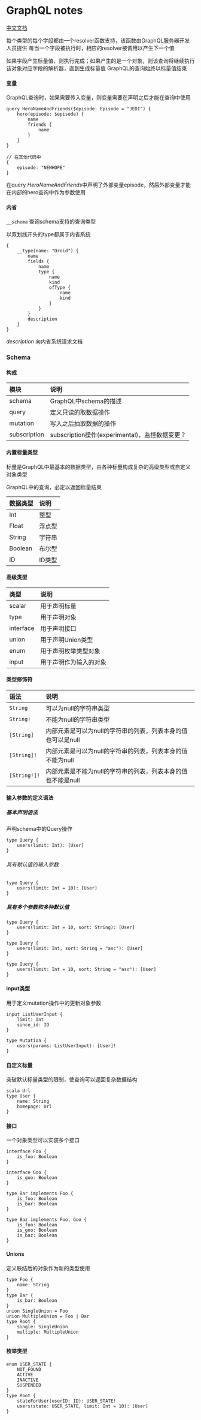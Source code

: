 # GraphQL notes

[中文文档](http://graphql.cn/learn/queries/#variables)

每个类型的每个字段都由一个resolver函数支持，该函数由GraphQL服务器开发人员提供
每当一个字段被执行时，相应的resolver被调用以产生下一个值

如果字段产生标量值，则执行完成；如果产生的是一个对象，则该查询将继续执行该对象对应字段的解析器，直到生成标量值
GraphQL的查询始终以标量值结束

#### 变量
GraphQL查询时，如果需要传入变量，则变量需要在声明之后才能在查询中使用

```
query HeroNameAndFriends($episode: Episode = "JEDI") {
    hero(episode: $episode) {
        name
        friends {
            name
        }
    }
}

// 在其他代码中
{
    episode: "NEWHOPE"
}
```

在query *HeroNameAndFriends*中声明了外部变量episode，然后外部变量才能在内部的hero查询中作为参数使用
#### 内省
`__schema`  查询schema支持的查询类型

以双划线开头的type都属于内省系统

```
{
    __type(name: "Droid") {
        name
        fields {
            name
            type {
                name
                kind
                ofType {
                    name
                    kind
                }
            }
        }
        description
    }
}
```

*description* 向内省系统请求文档

### Schema

#### 构成

模块 | 说明
:---- | :----
schema | GraphQL中schema的描述
query | 定义只读的取数据操作
mutation | 写入之后抽取数据的操作
subscription | subscription操作(experimental)，监控数据变更？

#### 内置标量类型
标量是GraphQL中最基本的数据类型，由各种标量构成复杂的高级类型或自定义对象类型

GraphQL中的查询，必定以返回标量结束

数据类型 | 说明
:---- | :----
Int | 整型
Float | 浮点型
String | 字符串
Boolean | 布尔型
ID | ID类型

#### 高级类型

类型 | 说明
:---- | :----
scalar | 用于声明标量
type | 用于声明对象
interface | 用于声明接口
union | 用于声明Union类型
enum | 用于声明枚举类型对象
input | 用于声明作为输入的对象

#### 类型修饰符

语法 | 说明
:---- | :----
`String` | 可以为null的字符串类型
`String!` | 不能为null的字符串类型
`[String]` | 内部元素是可以为null的字符串的列表，列表本身的值也可以是null
`[String]!` | 内部元素是可以为null的字符串的列表，列表本身的值不能为null
`[String!]!` | 内部元素是不能为null的字符串的列表，列表本身的值也不能是null

#### 输入参数的定义语法

##### 基本声明语法
声明schema中的Query操作

```
type Query {
    users(limit: Int): [User]
}
```

###### 具有默认值的输入参数

```
type Query {
    users(limit: Int = 10): [User]
}
```
##### 具有多个参数和多种默认值

```
type Query {
    users(limit: Int = 10, sort: String): [User]
}

type Query {
    users(limit: Int, sort: String = "asc"): [User]
}

type Query {
    users(limit: Int = 10, sort: String = "asc"): [User]
}
```

#### input类型
用于定义mutation操作中的更新对象参数

```
input ListUserInput {
    limit: Int
    since_id: ID
}

type Mutation {
    users(params: ListUserInput): [User]!
}
```

#### 自定义标量
突破默认标量类型的限制，使查询可以返回复杂数据结构

```
scala Url
type User {
    name: String
    homepage: Url
}
```

#### 接口
一个对象类型可以实装多个接口

```
interface Foo {
    is_foo: Boolean
}

interface Goo {
    is_goo: Boolean
}

type Bar implements Foo {
    is_foo: Boolean
    is_bar: Boolean
}

type Baz implements Foo, Goo {
    is_foo: Boolean
    is_goo: Boolean
    is_baz: Boolean
}
```

#### Unions
定义联结后的对象作为新的类型使用

```
type Foo {
    name: String
}
type Bar {
    is_bar: Boolean
}
union SingleUnion = Foo
union MultipleUnion = Foo | Bar
type Root {
    single: SingleUnion
    multiple: MultipleUnion
}
```

#### 枚举类型

```
enum USER_STATE {
    NOT_FOUND
    ACTIVE
    INACTIVE
    SUSPENDED
}
type Root {
    stateForUser(userID: ID): USER_STATE!
    users(state: USER_STATE, limit: Int = 10): [User]
}
```
